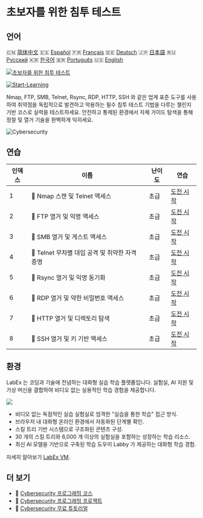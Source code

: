 # 초보자를 위한 침투 테스트

## 언어

🇨🇳 [简体中文](README_zh.md) 🇪🇸 [Español](README_es.md) 🇫🇷 [Français](README_fr.md) 🇩🇪 [Deutsch](README_de.md) 🇯🇵 [日本語](README_ja.md) 🇷🇺 [Русский](README_ru.md) 🇰🇷 [한국어](README_ko.md) 🇧🇷 [Português](README_pt.md) 🇺🇸 [English](README.md) 

[![초보자를 위한 침투 테스트](https://cover-creator.labex.io/penetration-testing-for-beginners.png?lang=ko)](https://labex.io/ko/courses/penetration-testing-for-beginners)

[![Start-Learning](https://img.shields.io/badge/Start-Learning-whitesmoke?style=for-the-badge)](https://labex.io/ko/courses/penetration-testing-for-beginners)

Nmap, FTP, SMB, Telnet, Rsync, RDP, HTTP, SSH 와 같은 업계 표준 도구를 사용하여 취약점을 독립적으로 발견하고 악용하는 필수 침투 테스트 기법을 다루는 챌린지 기반 코스로 실력을 테스트하세요. 안전하고 통제된 환경에서 자체 가이드 탐색을 통해 정찰 및 열거 기술을 완벽하게 익히세요.

![Cybersecurity](https://img.shields.io/badge/Cybersecurity-whitesmoke?style=for-the-badge&logo=cybersecurity)


## 연습

|   인덱스 | 이름                                            | 난이도   | 연습                                                                                                                   |
|----------|-------------------------------------------------|----------|------------------------------------------------------------------------------------------------------------------------|
|        1 | 🎯  Nmap 스캔 및 Telnet 액세스                  | 초급     | <a target='_blank' href='https://labex.io/ko/labs/nmap-nmap-scanning-and-telnet-access-596683'>도전 시작</a>           |
|        2 | 🎯  FTP 열거 및 익명 액세스                     | 초급     | <a target='_blank' href='https://labex.io/ko/labs/linux-ftp-enumeration-and-anonymous-access-596695'>도전 시작</a>     |
|        3 | 🎯  SMB 열거 및 게스트 액세스                   | 초급     | <a target='_blank' href='https://labex.io/ko/labs/linux-smb-enumeration-and-guest-access-596724'>도전 시작</a>         |
|        4 | 🎯  Telnet 무차별 대입 공격 및 취약한 자격 증명 | 초급     | <a target='_blank' href='https://labex.io/ko/labs/linux-telnet-brute-force-and-weak-credentials-596726'>도전 시작</a>  |
|        5 | 🎯  Rsync 열거 및 익명 동기화                   | 초급     | <a target='_blank' href='https://labex.io/ko/labs/linux-rsync-enumeration-and-anonymous-sync-596723'>도전 시작</a>     |
|        6 | 🎯  RDP 열거 및 약한 비밀번호 액세스            | 초급     | <a target='_blank' href='https://labex.io/ko/labs/linux-rdp-enumeration-and-weak-password-access-596722'>도전 시작</a> |
|        7 | 🎯  HTTP 열거 및 디렉토리 탐색                  | 초급     | <a target='_blank' href='https://labex.io/ko/labs/linux-http-enumeration-and-directory-traversal-596721'>도전 시작</a> |
|        8 | 🎯  SSH 열거 및 키 기반 액세스                  | 초급     | <a target='_blank' href='https://labex.io/ko/labs/linux-ssh-enumeration-and-key-based-access-596725'>도전 시작</a>     |

## 환경

LabEx 는 코딩과 기술에 전념하는 대화형 실습 학습 플랫폼입니다. 실험실, AI 지원 및 가상 머신을 결합하여 비디오 없는 실용적인 학습 경험을 제공합니다.

![](https://tutorial-screenshot.getvm.io/images/vm-1725247253.png)

- 비디오 없는 독점적인 실습 실험실로 엄격한 "실습을 통한 학습" 접근 방식.
- 브라우저 내 대화형 온라인 환경에서 자동화된 단계별 확인.
- 스킬 트리 기반 시스템으로 구조화된 콘텐츠 구성.
- 30 개의 스킬 트리와 6,000 개 이상의 실험실을 포함하는 성장하는 학습 리소스.
- 최신 AI 모델을 기반으로 구축된 학습 도우미 Labby 가 제공하는 대화형 학습 경험.

자세히 알아보기 [LabEx VM](https://support.labex.io/using-labex/virtual-machine).

## 더 보기

- 🔗 [Cybersecurity 프로그래밍 코스](https://github.com/labex-labs/awesome-programming-courses)
- 🔗 [Cybersecurity 프로그래밍 프로젝트](https://github.com/labex-labs/awesome-programming-projects)
- 🔗 [Cybersecurity 무료 튜토리얼](https://github.com/labex-labs/cybersecurity-free-tutorials)

